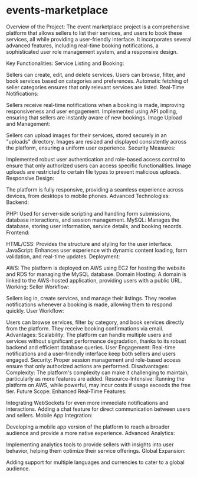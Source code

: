 # events-marketplace

Overview of the Project:
The event marketplace project is a comprehensive platform that allows sellers to list their services, and users to book these services, all while providing a user-friendly interface. It incorporates several advanced features, including real-time booking notifications, a sophisticated user role management system, and a responsive design.

Key Functionalities:
Service Listing and Booking:

Sellers can create, edit, and delete services.
Users can browse, filter, and book services based on categories and preferences.
Automatic fetching of seller categories ensures that only relevant services are listed.
Real-Time Notifications:

Sellers receive real-time notifications when a booking is made, improving responsiveness and user engagement.
Implemented using API polling, ensuring that sellers are instantly aware of new bookings.
Image Upload and Management:

Sellers can upload images for their services, stored securely in an "uploads" directory.
Images are resized and displayed consistently across the platform, ensuring a uniform user experience.
Security Measures:

Implemented robust user authentication and role-based access control to ensure that only authorized users can access specific functionalities.
Image uploads are restricted to certain file types to prevent malicious uploads.
Responsive Design:

The platform is fully responsive, providing a seamless experience across devices, from desktops to mobile phones.
Advanced Technologies:
Backend:

PHP: Used for server-side scripting and handling form submissions, database interactions, and session management.
MySQL: Manages the database, storing user information, service details, and booking records.
Frontend:

HTML/CSS: Provides the structure and styling for the user interface.
JavaScript: Enhances user experience with dynamic content loading, form validation, and real-time updates.
Deployment:

AWS: The platform is deployed on AWS using EC2 for hosting the website and RDS for managing the MySQL database.
Domain Hosting: A domain is linked to the AWS-hosted application, providing users with a public URL.
Working:
Seller Workflow:

Sellers log in, create services, and manage their listings.
They receive notifications whenever a booking is made, allowing them to respond quickly.
User Workflow:

Users can browse services, filter by category, and book services directly from the platform.
They receive booking confirmations via email.
Advantages:
Scalability: The platform can handle multiple users and services without significant performance degradation, thanks to its robust backend and efficient database queries.
User Engagement: Real-time notifications and a user-friendly interface keep both sellers and users engaged.
Security: Proper session management and role-based access ensure that only authorized actions are performed.
Disadvantages:
Complexity: The platform's complexity can make it challenging to maintain, particularly as more features are added.
Resource-Intensive: Running the platform on AWS, while powerful, may incur costs if usage exceeds the free tier.
Future Scope:
Enhanced Real-Time Features:

Integrating WebSockets for even more immediate notifications and interactions.
Adding a chat feature for direct communication between users and sellers.
Mobile App Integration:

Developing a mobile app version of the platform to reach a broader audience and provide a more native experience.
Advanced Analytics:

Implementing analytics tools to provide sellers with insights into user behavior, helping them optimize their service offerings.
Global Expansion:

Adding support for multiple languages and currencies to cater to a global audience.
